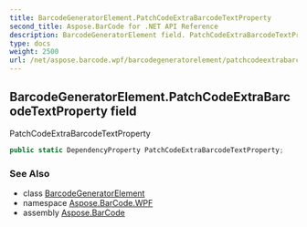 ```yaml
---
title: BarcodeGeneratorElement.PatchCodeExtraBarcodeTextProperty
second_title: Aspose.BarCode for .NET API Reference
description: BarcodeGeneratorElement field. PatchCodeExtraBarcodeTextProperty
type: docs
weight: 2500
url: /net/aspose.barcode.wpf/barcodegeneratorelement/patchcodeextrabarcodetextproperty/
---
```

## BarcodeGeneratorElement.PatchCodeExtraBarcodeTextProperty field

PatchCodeExtraBarcodeTextProperty

```csharp
public static DependencyProperty PatchCodeExtraBarcodeTextProperty;
```

### See Also

* class [BarcodeGeneratorElement](../)
* namespace [Aspose.BarCode.WPF](../../../aspose.barcode.wpf/)
* assembly [Aspose.BarCode](../../../)


